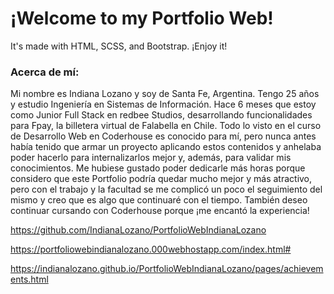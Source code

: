 # ¡Welcome to my Portfolio Web! 

It's made with HTML, SCSS, and Bootstrap. ¡Enjoy it!

### Acerca de mí: 
Mi nombre es Indiana Lozano y soy de Santa Fe, Argentina. Tengo 25 años y estudio Ingeniería en Sistemas de Información. Hace 6 meses que estoy como Junior Full Stack en redbee Studios, desarrollando funcionalidades para Fpay, la billetera virtual de Falabella en Chile. Todo lo visto en el curso de Desarrollo Web en Coderhouse es conocido para mí, pero nunca antes había tenido que armar un proyecto aplicando estos contenidos y anhelaba poder hacerlo para internalizarlos mejor y, además, para validar mis conocimientos. 
Me hubiese gustado poder dedicarle más horas porque considero que este Portfolio podría quedar mucho mejor y más atractivo, pero con el trabajo y la facultad se me complicó un poco el seguimiento del mismo y creo que es algo que continuaré con el tiempo. También deseo continuar cursando con Coderhouse porque ¡me encantó la experiencia!

https://github.com/IndianaLozano/PortfolioWebIndianaLozano

https://portfoliowebindianalozano.000webhostapp.com/index.html#

https://indianalozano.github.io/PortfolioWebIndianaLozano/pages/achievements.html
